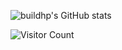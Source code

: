 ![buildhp's GitHub stats](https://github-readme-stats.vercel.app/api?username=buildhp&show_icons=true&theme=tokyonight)

![Visitor Count](https://gv.halberd.cn/_?theme=stroke-colorful&active=3200ff&deactive=f1f1f1&len=8&speed=40&size=60&space=5&tail=1)


